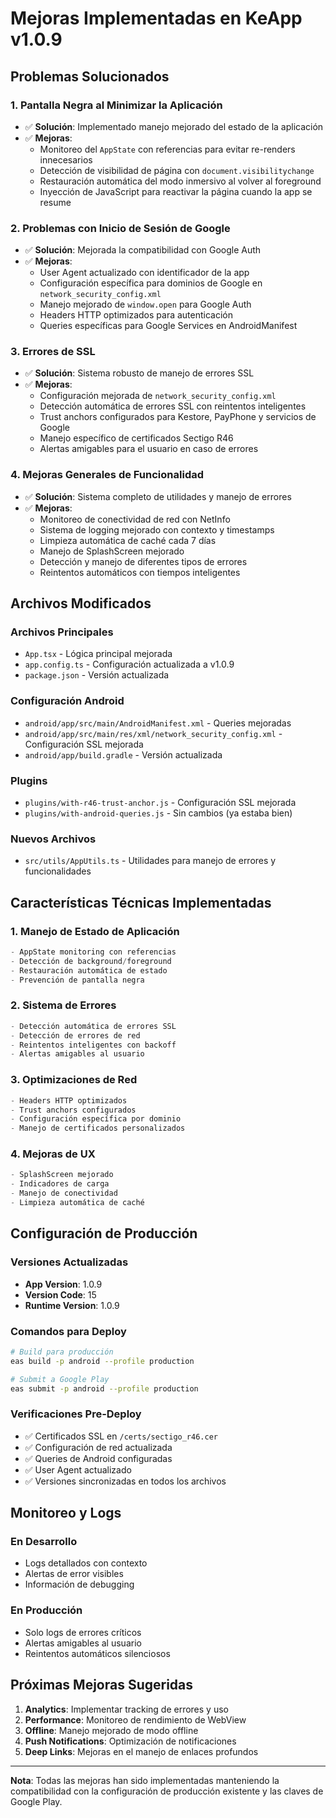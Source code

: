 # Mejoras Implementadas en KeApp v1.0.9

## Problemas Solucionados

### 1. **Pantalla Negra al Minimizar la Aplicación**

- ✅ **Solución**: Implementado manejo mejorado del estado de la aplicación
- ✅ **Mejoras**:
  - Monitoreo del `AppState` con referencias para evitar re-renders innecesarios
  - Detección de visibilidad de página con `document.visibilitychange`
  - Restauración automática del modo inmersivo al volver al foreground
  - Inyección de JavaScript para reactivar la página cuando la app se resume

### 2. **Problemas con Inicio de Sesión de Google**

- ✅ **Solución**: Mejorada la compatibilidad con Google Auth
- ✅ **Mejoras**:
  - User Agent actualizado con identificador de la app
  - Configuración específica para dominios de Google en `network_security_config.xml`
  - Manejo mejorado de `window.open` para Google Auth
  - Headers HTTP optimizados para autenticación
  - Queries específicas para Google Services en AndroidManifest

### 3. **Errores de SSL**

- ✅ **Solución**: Sistema robusto de manejo de errores SSL
- ✅ **Mejoras**:
  - Configuración mejorada de `network_security_config.xml`
  - Detección automática de errores SSL con reintentos inteligentes
  - Trust anchors configurados para Kestore, PayPhone y servicios de Google
  - Manejo específico de certificados Sectigo R46
  - Alertas amigables para el usuario en caso de errores

### 4. **Mejoras Generales de Funcionalidad**

- ✅ **Solución**: Sistema completo de utilidades y manejo de errores
- ✅ **Mejoras**:
  - Monitoreo de conectividad de red con NetInfo
  - Sistema de logging mejorado con contexto y timestamps
  - Limpieza automática de caché cada 7 días
  - Manejo de SplashScreen mejorado
  - Detección y manejo de diferentes tipos de errores
  - Reintentos automáticos con tiempos inteligentes

## Archivos Modificados

### Archivos Principales

- `App.tsx` - Lógica principal mejorada
- `app.config.ts` - Configuración actualizada a v1.0.9
- `package.json` - Versión actualizada

### Configuración Android

- `android/app/src/main/AndroidManifest.xml` - Queries mejoradas
- `android/app/src/main/res/xml/network_security_config.xml` - Configuración SSL mejorada
- `android/app/build.gradle` - Versión actualizada

### Plugins

- `plugins/with-r46-trust-anchor.js` - Configuración SSL mejorada
- `plugins/with-android-queries.js` - Sin cambios (ya estaba bien)

### Nuevos Archivos

- `src/utils/AppUtils.ts` - Utilidades para manejo de errores y funcionalidades

## Características Técnicas Implementadas

### 1. **Manejo de Estado de Aplicación**

```typescript
- AppState monitoring con referencias
- Detección de background/foreground
- Restauración automática de estado
- Prevención de pantalla negra
```

### 2. **Sistema de Errores**

```typescript
- Detección automática de errores SSL
- Detección de errores de red
- Reintentos inteligentes con backoff
- Alertas amigables al usuario
```

### 3. **Optimizaciones de Red**

```typescript
- Headers HTTP optimizados
- Trust anchors configurados
- Configuración específica por dominio
- Manejo de certificados personalizados
```

### 4. **Mejoras de UX**

```typescript
- SplashScreen mejorado
- Indicadores de carga
- Manejo de conectividad
- Limpieza automática de caché
```

## Configuración de Producción

### Versiones Actualizadas

- **App Version**: 1.0.9
- **Version Code**: 15
- **Runtime Version**: 1.0.9

### Comandos para Deploy

```bash
# Build para producción
eas build -p android --profile production

# Submit a Google Play
eas submit -p android --profile production
```

### Verificaciones Pre-Deploy

- ✅ Certificados SSL en `/certs/sectigo_r46.cer`
- ✅ Configuración de red actualizada
- ✅ Queries de Android configuradas
- ✅ User Agent actualizado
- ✅ Versiones sincronizadas en todos los archivos

## Monitoreo y Logs

### En Desarrollo

- Logs detallados con contexto
- Alertas de error visibles
- Información de debugging

### En Producción

- Solo logs de errores críticos
- Alertas amigables al usuario
- Reintentos automáticos silenciosos

## Próximas Mejoras Sugeridas

1. **Analytics**: Implementar tracking de errores y uso
2. **Performance**: Monitoreo de rendimiento de WebView
3. **Offline**: Manejo mejorado de modo offline
4. **Push Notifications**: Optimización de notificaciones
5. **Deep Links**: Mejoras en el manejo de enlaces profundos

---

**Nota**: Todas las mejoras han sido implementadas manteniendo la compatibilidad con la configuración de producción existente y las claves de Google Play.
